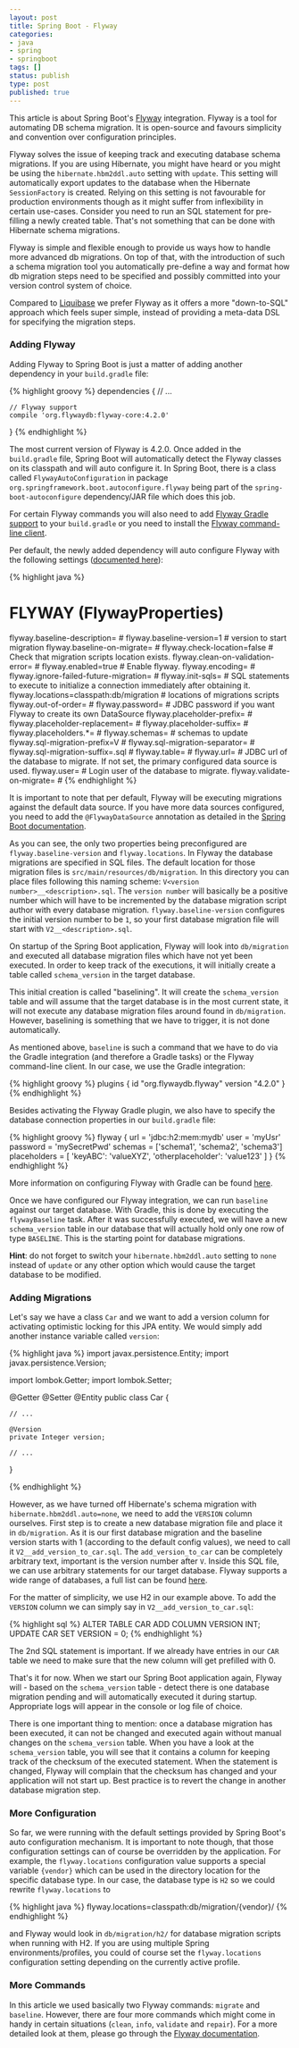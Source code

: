 ```yaml
---
layout: post
title: Spring Boot - Flyway
categories:
- java
- spring
- springboot
tags: []
status: publish
type: post
published: true
---
```


This article is about Spring Boot's [Flyway](https://flywaydb.org/) integration. Flyway is a tool for automating DB schema migration. It is open-source and favours simplicity and convention over configuration principles. 

Flyway solves the issue of keeping track and executing database schema migrations. If you are using Hibernate, you might have heard or you might be using the `hibernate.hbm2ddl.auto` setting with `update`. This setting will automatically export updates to the database when the Hibernate `SessionFactory` is created. Relying on this setting is not favourable for production environments though as it might suffer from inflexibility in certain use-cases. Consider you need to run an SQL statement for pre-filling a newly created table. That's not something that can be done with Hibernate schema migrations. 

Flyway is simple and flexible enough to provide us ways how to handle more advanced db migrations. On top of that, with the introduction of such a schema migration tool you automatically pre-define a way and format how db migration steps need to be specified and possibly committed into your version control system of choice. 

Compared to [Liquibase](http://www.liquibase.org/) we prefer Flyway as it offers a more "down-to-SQL" approach which feels super simple, instead of providing a meta-data DSL for specifying the migration steps. 

### Adding Flyway

Adding Flyway to Spring Boot is just a matter of adding another dependency in your `build.gradle` file:

{% highlight groovy %}
dependencies {
    // ...
    
    // Flyway support
    compile 'org.flywaydb:flyway-core:4.2.0'
}
{% endhighlight %}

The most current version of Flyway is 4.2.0. Once added in the `build.gradle` file, Spring Boot will automatically detect the Flyway classes on its classpath and will auto configure it. In Spring Boot, there is a class called `FlywayAutoConfiguration` in package `org.springframework.boot.autoconfigure.flyway` being part of the `spring-boot-autoconfigure` dependency/JAR file which does this job. 

For certain Flyway commands you will also need to add [Flyway Gradle support](https://flywaydb.org/documentation/gradle/) to your `build.gradle` or you need to install the [Flyway command-line client](https://flywaydb.org/documentation/commandline/).

Per default, the newly added dependency will auto configure Flyway with the following settings ([documented here](https://docs.spring.io/spring-boot/docs/1.5.8.RELEASE/reference/htmlsingle/#common-application-properties)):

{% highlight java %}
# FLYWAY (FlywayProperties)
flyway.baseline-description= #
flyway.baseline-version=1 # version to start migration
flyway.baseline-on-migrate= #
flyway.check-location=false # Check that migration scripts location exists.
flyway.clean-on-validation-error= #
flyway.enabled=true # Enable flyway.
flyway.encoding= #
flyway.ignore-failed-future-migration= #
flyway.init-sqls= # SQL statements to execute to initialize a connection immediately after obtaining it.
flyway.locations=classpath:db/migration # locations of migrations scripts
flyway.out-of-order= #
flyway.password= # JDBC password if you want Flyway to create its own DataSource
flyway.placeholder-prefix= #
flyway.placeholder-replacement= #
flyway.placeholder-suffix= #
flyway.placeholders.*= #
flyway.schemas= # schemas to update
flyway.sql-migration-prefix=V #
flyway.sql-migration-separator= #
flyway.sql-migration-suffix=.sql #
flyway.table= #
flyway.url= # JDBC url of the database to migrate. If not set, the primary configured data source is used.
flyway.user= # Login user of the database to migrate.
flyway.validate-on-migrate= #
{% endhighlight %}

It is important to note that per default, Flyway will be executing migrations against the default data source. If you have more data sources configured, you need to add the `@FlywayDataSource` annotation as detailed in the [Spring Boot documentation](https://docs.spring.io/spring-boot/docs/current/reference/html/howto-database-initialization.html#howto-execute-flyway-database-migrations-on-startup). 

As you can see, the only two properties being preconfigured are `flyway.baseline-version` and `flyway.locations`. In Flyway the database migrations are specified in SQL files. The default location for those migration files is `src/main/resources/db/migration`. In this directory you can place files following this naming scheme: `V<version number>__<description>.sql`. The `version number` will basically be a positive number which will have to be incremented by the database migration script author with every database migration. `flyway.baseline-version` configures the initial version number to be `1`, so your first database migration file will start with `V2__<description>.sql`.

On startup of the Spring Boot application, Flyway will look into `db/migration` and executed all database migration files which have not yet been executed. In order to keep track of the executions, it will initially create a table called `schema_version` in the target database. 

This initial creation is called "baselining". It will create the `schema_version` table and will assume that the target database is in the most current state, it will not execute any database migration files around found in `db/migration`. However, baselining is something that we have to trigger, it is not done automatically.

As mentioned above, `baseline` is such a command that we have to do via the Gradle integration (and therefore a Gradle tasks) or the Flyway command-line client. In our case, we use the Gradle integration:

{% highlight groovy %}
plugins {
    id "org.flywaydb.flyway" version "4.2.0"
}
{% endhighlight %}


Besides activating the Flyway Gradle plugin, we also have to specify the database connection properties in our `build.gradle` file:

{% highlight groovy %}
flyway {
    url = 'jdbc:h2:mem:mydb'
    user = 'myUsr'
    password = 'mySecretPwd'
    schemas = ['schema1', 'schema2', 'schema3']
    placeholders = [
        'keyABC': 'valueXYZ',
        'otherplaceholder': 'value123'
    ]
}
{% endhighlight %}

More information on configuring Flyway with Gradle can be found [here](https://flywaydb.org/documentation/gradle/).

Once we have configured our Flyway integration, we can run `baseline` against our target database. With Gradle, this is done by executing the `flywayBaseline` task. After it was successfully executed, we will have a new `schema_version` table in our database that will actually hold only one row of type `BASELINE`. This is the starting point for database migrations. 

__Hint__: do not forget to switch your `hibernate.hbm2ddl.auto` setting to `none` instead of `update` or any other option which would cause the target database to be modified.

### Adding Migrations

Let's say we have a class `Car` and we want to add a version column for activating optimistic locking for this JPA entity. We would simply add another instance variable called `version`:

{% highlight java %}
import javax.persistence.Entity;
import javax.persistence.Version;

import lombok.Getter;
import lombok.Setter;

@Getter
@Setter
@Entity
public class Car { 

    // ...
    
    @Version
    private Integer version;

    // ...
}

{% endhighlight %}

However, as we have turned off Hibernate's schema migration with `hibernate.hbm2ddl.auto=none`, we need to add the `VERSION` column ourselves. First step is to create a new database migration file and place it in `db/migration`. As it is our first database migration and the baseline version starts with 1 (according to the default config values), we need to call it `V2__add_version_to_car.sql`. The `add_version_to_car` can be completely arbitrary text, important is the version number after `V`. Inside this SQL file, we can use arbitrary statements for our target database. Flyway supports a wide range of databases, a full list can be found [here](https://flywaydb.org/documentation/).

For the matter of simplicity, we use H2 in our example above. To add the `VERSION` column we can simply say in `V2__add_version_to_car.sql`:

{% highlight sql %}
ALTER TABLE CAR ADD COLUMN VERSION INT;
UPDATE CAR SET VERSION = 0;
{% endhighlight %}

The 2nd SQL statement is important. If we already have entries in our `CAR` table we need to make sure that the new column will get prefilled with 0. 

That's it for now. When we start our Spring Boot application again, Flyway will - based on the `schema_version` table - detect there is one database migration pending and will automatically executed it during startup. Appropriate logs will appear in the console or log file of choice. 

There is one important thing to mention: once a database migration has been executed, it can not be changed and executed again without manual changes on the `schema_version` table. When you have a look at the `schema_version` table, you will see that it contains a column for keeping track of the checksum of the executed statement. When the statement is changed, Flyway will complain that the checksum has changed and your application will not start up. Best practice is to revert the change in another database migration step. 

### More Configuration

So far, we were running with the default settings provided by Spring Boot's auto configuration mechanism. It is important to note though, that those configuration settings can of course be overridden by the application. For example, the `flyway.locations` configuration value supports a special variable `{vendor}` which can be used in the directory location for the specific database type. In our case, the database type is `H2` so we could rewrite `flyway.locations` to

{% highlight java %}
flyway.locations=classpath:db/migration/{vendor}/
{% endhighlight %}

and Flyway would look in `db/migration/h2/` for database migration scripts when running with H2. If you are using multiple Spring environments/profiles, you could of course set the `flyway.locations` configuration setting depending on the currently active profile.

### More Commands

In this article we used basically two Flyway commands: `migrate` and `baseline`. However, there are four more commands which might come in handy in certain situations (`clean`, `info`, `validate` and `repair`). For a more detailed look at them, please go through the [Flyway documentation](https://flywaydb.org/documentation/).